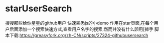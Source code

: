 # starUserSearch
搜搜那些给你星星的github用户
快速熟悉js的小demo
作用在star页面,在每个用户后面添加一个搜索快速方式,查看用户名字的搜索,然而并没有什么卵用[摊手
脚本下载:https://greasyfork.org/zh-CN/scripts/27324-githubusersearch
